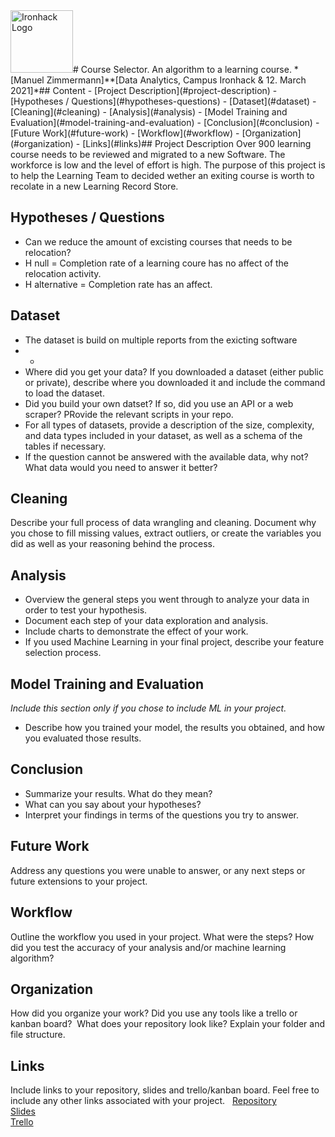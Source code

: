 <img src="https://bit.ly/2VnXWr2" alt="Ironhack Logo" width="100"/>
​
# Course Selector. An algorithm to a learning course.
*[Manuel Zimmermann]*
​
*[Data Analytics, Campus Ironhack & 12. March 2021]*
​
## Content
- [Project Description](#project-description)
- [Hypotheses / Questions](#hypotheses-questions)
- [Dataset](#dataset)
- [Cleaning](#cleaning)
- [Analysis](#analysis)
- [Model Training and Evaluation](#model-training-and-evaluation)
- [Conclusion](#conclusion)
- [Future Work](#future-work)
- [Workflow](#workflow)
- [Organization](#organization)
- [Links](#links)
​
## Project Description
Over 900 learning course needs to be reviewed and migrated to a new Software. The workforce is low and the level of effort is high.
The purpose of this project is to help the Learning Team to decided wether an exiting course is worth to recolate in a new Learning Record Store.

## Hypotheses / Questions
* Can we reduce the amount of excisting courses that needs to be relocation?
* H null = Completion rate of a learning coure has no affect of the relocation activity.
* H alternative = Completion rate has an affect.

## Dataset
* The dataset is build on multiple reports from the exicting software
*  * 
* Where did you get your data? If you downloaded a dataset (either public or private), describe where you downloaded it and include the command to load the dataset.
* Did you build your own datset? If so, did you use an API or a web scraper? PRovide the relevant scripts in your repo.
* For all types of datasets, provide a description of the size, complexity, and data types included in your dataset, as well as a schema of the tables if necessary.
* If the question cannot be answered with the available data, why not? What data would you need to answer it better?
​
## Cleaning
Describe your full process of data wrangling and cleaning. Document why you chose to fill missing values, extract outliers, or create the variables you did as well as your reasoning behind the process.
​
## Analysis
* Overview the general steps you went through to analyze your data in order to test your hypothesis.
* Document each step of your data exploration and analysis.
* Include charts to demonstrate the effect of your work.
* If you used Machine Learning in your final project, describe your feature selection process.
​
## Model Training and Evaluation
*Include this section only if you chose to include ML in your project.*
* Describe how you trained your model, the results you obtained, and how you evaluated those results.
​
## Conclusion
* Summarize your results. What do they mean?
* What can you say about your hypotheses?
* Interpret your findings in terms of the questions you try to answer.
​
## Future Work
Address any questions you were unable to answer, or any next steps or future extensions to your project.
​
## Workflow
Outline the workflow you used in your project. What were the steps?
How did you test the accuracy of your analysis and/or machine learning algorithm?
​
## Organization
How did you organize your work? Did you use any tools like a trello or kanban board?
​
What does your repository look like? Explain your folder and file structure.
​
## Links
Include links to your repository, slides and trello/kanban board. Feel free to include any other links associated with your project.
​
​
[Repository](https://github.com/)  
[Slides](https://slides.com/)  
[Trello](https://trello.com/en)  
